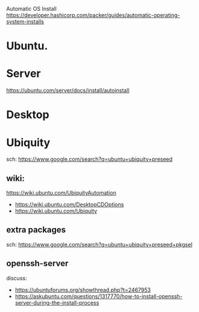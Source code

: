 Automatic OS Install
https://developer.hashicorp.com/packer/guides/automatic-operating-system-installs

# Ubuntu.
# Server
https://ubuntu.com/server/docs/install/autoinstall

# Desktop
# Ubiquity
sch: https://www.google.com/search?q=ubuntu+ubiquity+preseed

## wiki:
https://wiki.ubuntu.com/UbiquityAutomation
- https://wiki.ubuntu.com/DesktopCDOptions
- https://wiki.ubuntu.com/Ubiquity

## extra packages
sch: https://www.google.com/search?q=ubuntu+ubiquity+preseed+pkgsel

## openssh-server
discuss:
- https://ubuntuforums.org/showthread.php?t=2467953
- https://askubuntu.com/questions/1317770/how-to-install-openssh-server-during-the-install-process
